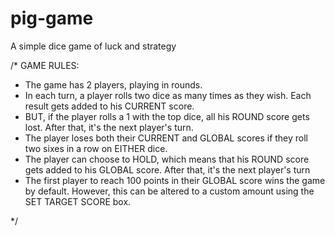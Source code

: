 # pig-game
A simple dice game of luck and strategy

/*
GAME RULES:

- The game has 2 players, playing in rounds.
- In each turn, a player rolls two dice as many times as they wish. Each result gets added to his CURRENT score.
- BUT, if the player rolls a 1 with the top dice, all his ROUND score gets lost. After that, it's the next player's turn.
- The player loses both their CURRENT and GLOBAL scores if they roll two sixes in a row on EITHER dice.
- The player can choose to HOLD, which means that his ROUND score gets added to his GLOBAL score. After that, it's the next player's turn
- The first player to reach 100 points in their GLOBAL score wins the game by default. However, this can be altered to a custom amount using the SET TARGET SCORE box.

*/
